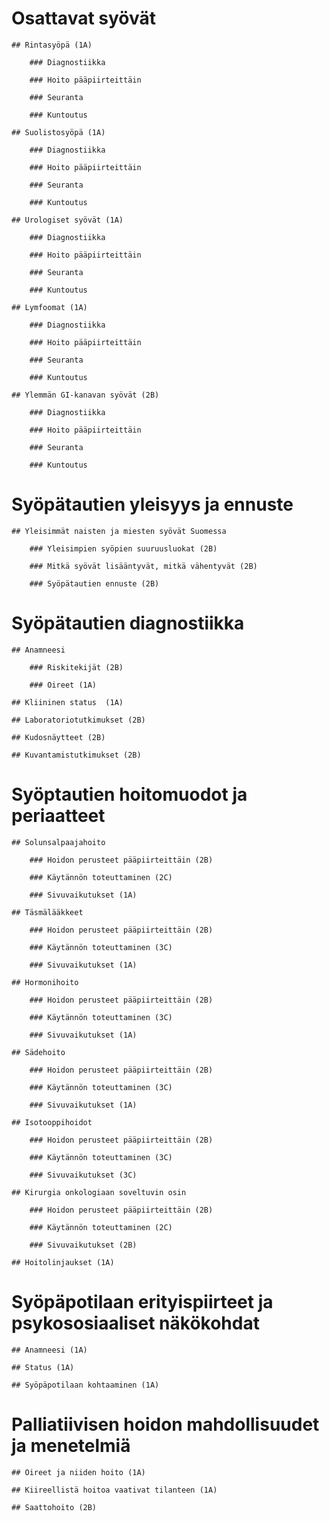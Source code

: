 # Osattavat syövät

    ## Rintasyöpä (1A)

        ### Diagnostiikka

        ### Hoito pääpiirteittäin

        ### Seuranta

        ### Kuntoutus

    ## Suolistosyöpä (1A)

        ### Diagnostiikka

        ### Hoito pääpiirteittäin

        ### Seuranta

        ### Kuntoutus

    ## Urologiset syövät (1A)

        ### Diagnostiikka

        ### Hoito pääpiirteittäin

        ### Seuranta

        ### Kuntoutus

    ## Lymfoomat (1A)

        ### Diagnostiikka

        ### Hoito pääpiirteittäin

        ### Seuranta

        ### Kuntoutus

    ## Ylemmän GI-kanavan syövät (2B)

        ### Diagnostiikka

        ### Hoito pääpiirteittäin

        ### Seuranta

        ### Kuntoutus

# Syöpätautien yleisyys ja ennuste

    ## Yleisimmät naisten ja miesten syövät Suomessa
    
        ### Yleisimpien syöpien suuruusluokat (2B)
        
        ### Mitkä syövät lisääntyvät, mitkä vähentyvät (2B)
        
        ### Syöpätautien ennuste (2B)
        
# Syöpätautien diagnostiikka

    ## Anamneesi
    
        ### Riskitekijät (2B)
        
        ### Oireet (1A)
        
    ## Kliininen status  (1A)
    
    ## Laboratoriotutkimukset (2B)
    
    ## Kudosnäytteet (2B)
    
    ## Kuvantamistutkimukset (2B)
    
# Syöptautien hoitomuodot ja periaatteet

    ## Solunsalpaajahoito
    
        ### Hoidon perusteet pääpiirteittäin (2B)
        
        ### Käytännön toteuttaminen (2C)
        
        ### Sivuvaikutukset (1A)
        
    ## Täsmälääkkeet
    
        ### Hoidon perusteet pääpiirteittäin (2B)
        
        ### Käytännön toteuttaminen (3C)
        
        ### Sivuvaikutukset (1A)
        
    ## Hormonihoito

        ### Hoidon perusteet pääpiirteittäin (2B)
        
        ### Käytännön toteuttaminen (3C)
        
        ### Sivuvaikutukset (1A)
        
    ## Sädehoito

        ### Hoidon perusteet pääpiirteittäin (2B)
        
        ### Käytännön toteuttaminen (3C)
        
        ### Sivuvaikutukset (1A)
        
    ## Isotooppihoidot

        ### Hoidon perusteet pääpiirteittäin (2B)
        
        ### Käytännön toteuttaminen (3C)
        
        ### Sivuvaikutukset (3C)
        
    ## Kirurgia onkologiaan soveltuvin osin
        
        ### Hoidon perusteet pääpiirteittäin (2B)
        
        ### Käytännön toteuttaminen (2C)
        
        ### Sivuvaikutukset (2B)
        
    ## Hoitolinjaukset (1A)
    
# Syöpäpotilaan erityispiirteet ja psykososiaaliset näkökohdat

    ## Anamneesi (1A)
    
    ## Status (1A)
    
    ## Syöpäpotilaan kohtaaminen (1A)
    
# Palliatiivisen hoidon mahdollisuudet ja menetelmiä

    ## Oireet ja niiden hoito (1A)
    
    ## Kiireellistä hoitoa vaativat tilanteen (1A)
    
    ## Saattohoito (2B)
